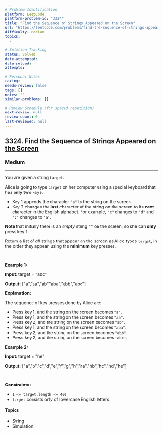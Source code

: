 ```yaml
---
# Problem Identification
platform: LeetCode
platform-problem-id: "3324"
title: "Find the Sequence of Strings Appeared on the Screen"
url: "https://leetcode.com/problems/find-the-sequence-of-strings-appeared-on-the-screen"
difficulty: Medium
topics:
  -

# Solution Tracking
status: Solved
date-attempted:
date-solved:
attempts:

# Personal Notes
rating:
needs-review: false
tags: []
notes: ""
similar-problems: []

# Review Schedule (for spaced repetition)
next-review: null
review-count: 0
last-reviewed: null
---
```


<h2><a href="https://leetcode.com/problems/find-the-sequence-of-strings-appeared-on-the-screen">3324. Find the Sequence of Strings Appeared on the Screen</a></h2><h3>Medium</h3><hr><p>You are given a string <code>target</code>.</p>

<p>Alice is going to type <code>target</code> on her computer using a special keyboard that has <strong>only two</strong> keys:</p>

<ul>
	<li>Key 1 appends the character <code>&quot;a&quot;</code> to the string on the screen.</li>
	<li>Key 2 changes the <strong>last</strong> character of the string on the screen to its <strong>next</strong> character in the English alphabet. For example, <code>&quot;c&quot;</code> changes to <code>&quot;d&quot;</code> and <code>&quot;z&quot;</code> changes to <code>&quot;a&quot;</code>.</li>
</ul>

<p><strong>Note</strong> that initially there is an <em>empty</em> string <code>&quot;&quot;</code> on the screen, so she can <strong>only</strong> press key 1.</p>

<p>Return a list of <em>all</em> strings that appear on the screen as Alice types <code>target</code>, in the order they appear, using the <strong>minimum</strong> key presses.</p>

<p>&nbsp;</p>
<p><strong class="example">Example 1:</strong></p>

<div class="example-block">
<p><strong>Input:</strong> <span class="example-io">target = &quot;abc&quot;</span></p>

<p><strong>Output:</strong> <span class="example-io">[&quot;a&quot;,&quot;aa&quot;,&quot;ab&quot;,&quot;aba&quot;,&quot;abb&quot;,&quot;abc&quot;]</span></p>

<p><strong>Explanation:</strong></p>

<p>The sequence of key presses done by Alice are:</p>

<ul>
	<li>Press key 1, and the string on the screen becomes <code>&quot;a&quot;</code>.</li>
	<li>Press key 1, and the string on the screen becomes <code>&quot;aa&quot;</code>.</li>
	<li>Press key 2, and the string on the screen becomes <code>&quot;ab&quot;</code>.</li>
	<li>Press key 1, and the string on the screen becomes <code>&quot;aba&quot;</code>.</li>
	<li>Press key 2, and the string on the screen becomes <code>&quot;abb&quot;</code>.</li>
	<li>Press key 2, and the string on the screen becomes <code>&quot;abc&quot;</code>.</li>
</ul>
</div>

<p><strong class="example">Example 2:</strong></p>

<div class="example-block">
<p><strong>Input:</strong> <span class="example-io">target = &quot;he&quot;</span></p>

<p><strong>Output:</strong> <span class="example-io">[&quot;a&quot;,&quot;b&quot;,&quot;c&quot;,&quot;d&quot;,&quot;e&quot;,&quot;f&quot;,&quot;g&quot;,&quot;h&quot;,&quot;ha&quot;,&quot;hb&quot;,&quot;hc&quot;,&quot;hd&quot;,&quot;he&quot;]</span></p>
</div>

<p>&nbsp;</p>
<p><strong>Constraints:</strong></p>

<ul>
	<li><code>1 &lt;= target.length &lt;= 400</code></li>
	<li><code>target</code> consists only of lowercase English letters.</li>
</ul>

#### Topics

- String
- Simulation